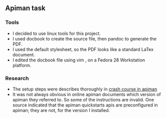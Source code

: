 ## Apiman task

### Tools
- I decided to use linux tools for this project.
- I used docbook to create the source file, then pandoc to generate the PDF.
 - I used the default stylesheet, so the PDF looks like a standard LaTex document.
- I edited the docbook file using vim , on a Fedora 28 Workstation platform.

### Research

- The setup steps were describes thoroughly in [crash course in apiman](http://www.apiman.io/latest/crash-course.html#_getting_the_bits_downloading_apiman)
- It was not always obvious in online apiman documents which version of apiman they referred to. So some of the instructions are invalid. One source indicated that the apiman quickstarts apis are preconfigured in apiman; they are not, for the version I installed.


<!--**Bold** and _Italic_ and `Code` text
[Link](url) and ![Image](src)-->


